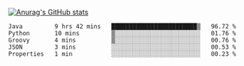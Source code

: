 [![Anurag's GitHub stats](https://github-readme-stats.vercel.app/api?username=sebasphere&count_private=true&theme=tokyonight)](https://github.com/anuraghazra/github-readme-stats)

<!--START_SECTION:waka-->
```text
Java         9 hrs 42 mins   ████████████████████████▒   96.72 % 
Python       10 mins         ▒░░░░░░░░░░░░░░░░░░░░░░░░   01.76 % 
Groovy       4 mins          ▒░░░░░░░░░░░░░░░░░░░░░░░░   00.76 % 
JSON         3 mins          ░░░░░░░░░░░░░░░░░░░░░░░░░   00.53 % 
Properties   1 min           ░░░░░░░░░░░░░░░░░░░░░░░░░   00.23 % 
```
<!--END_SECTION:waka-->
